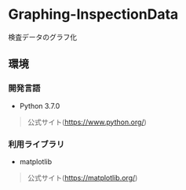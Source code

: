 # Graphing-InspectionData
検査データのグラフ化
## 環境
### 開発言語
- Python 3.7.0
> 公式サイト(https://www.python.org/)
### 利用ライブラリ
- matplotlib
> 公式サイト(https://matplotlib.org/)